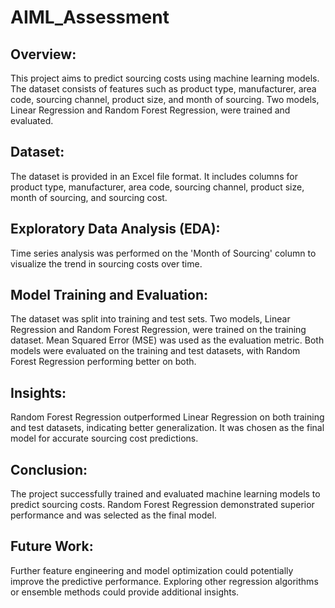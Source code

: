 # AIML_Assessment

## Overview:
This project aims to predict sourcing costs using machine learning models. The dataset consists of features such as product type, manufacturer, area code, sourcing channel, product size, and month of sourcing. Two models, Linear Regression and Random Forest Regression, were trained and evaluated.

## Dataset:

The dataset is provided in an Excel file format.
It includes columns for product type, manufacturer, area code, sourcing channel, product size, month of sourcing, and sourcing cost.

## Exploratory Data Analysis (EDA):

Time series analysis was performed on the 'Month of Sourcing' column to visualize the trend in sourcing costs over time.

## Model Training and Evaluation:

The dataset was split into training and test sets.
Two models, Linear Regression and Random Forest Regression, were trained on the training dataset.
Mean Squared Error (MSE) was used as the evaluation metric.
Both models were evaluated on the training and test datasets, with Random Forest Regression performing better on both.

## Insights:

Random Forest Regression outperformed Linear Regression on both training and test datasets, indicating better generalization.
It was chosen as the final model for accurate sourcing cost predictions.

## Conclusion:

The project successfully trained and evaluated machine learning models to predict sourcing costs.
Random Forest Regression demonstrated superior performance and was selected as the final model.

## Future Work:

Further feature engineering and model optimization could potentially improve the predictive performance.
Exploring other regression algorithms or ensemble methods could provide additional insights.
